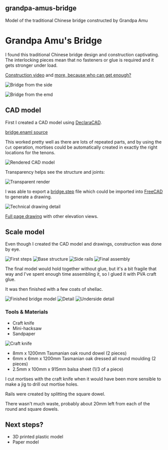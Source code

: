 ## grandpa-amus-bridge

Model of the traditional Chinese bridge constructed by Grandpa Amu

# Grandpa Amu's Bridge

I found this traditional Chinese bridge design and construction
captivating.  The interlocking pieces mean that no fasteners or glue
is required and it gets stronger under load.

[Construction video](https://www.youtube.com/watch?v=PYkgEf3eWqA) and
[more, because who can get enough?](https://www.youtube.com/watch?v=iSPAK3mcI3c)

![Bridge from the side](photos/side.jpg)

![Bridge from the emd](photos/end.jpg)


## CAD model

First I created a CAD model using
[DeclaraCAD](https://declaracad.com/).

[bridge.enaml source](https://github.com/tompaton/grandpa-amus-bridge/blob/master/src/bridge.enaml)

This worked pretty well as there are lots of repeated parts, and by
using the `Cut` operation, mortises could be automatically created in
exactly the right locations for the tenons.

![Rendered CAD model](output/bridge-render.png)

Transparency helps see the structure and joints:

![Transparent render](output/bridge-render-transparent.png)

I was able to export a [bridge.step](output/bridge.step) file which
could be imported into [FreeCAD](https://www.freecadweb.org/) to
generate a drawing.

![Technical drawing detail](output/bridge-drawing.png)

[Full page drawing](output/bridge-drawing.pdf) with other elevation views.


## Scale model

Even though I created the CAD model and drawings, construction was
done by eye.

![First steps](photos/20200711_163831.jpg)
![Base structure](photos/20200717_223040.jpg)
![Side rails](photos/20200811_224754.jpg)
![Final assembly](photos/20200819_222255.jpg)

The final model would hold together without glue, but it's a bit
fragile that way and I've spent enough time assembling it, so I glued
it with PVA craft glue.

It was then finished with a few coats of shellac.

![Finished bridge model](photos/20200822_103315.jpg)
![Detail](photos/20200822_103328.jpg)
![Underside detail](photos/20200822_103346.jpg)

### Tools & Materials

* Craft knife
* Mini-hacksaw
* Sandpaper

![Craft knife](photos/20200822_163449.jpg)

* 8mm x 1200mm Tasmanian oak round dowel (2 pieces)
* 6mm x 6mm x 1200mm Tasmanian oak dressed all round moulding (2 pieces)
* 2.5mm x 100mm x 915mm balsa sheet (1/3 of a piece)

I cut mortises with the craft knife when it would have been more
sensible to make a jig to drill out mortise holes.

Rails were created by splitting the square dowel.

There wasn't much waste, probably about 20mm left from each of the
round and square dowels.

## Next steps?

* 3D printed plastic model
* Paper model
